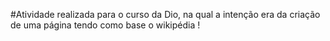 #Atividade realizada para o curso da Dio, na qual a intenção era da criação de uma página tendo como base o wikipédia !




